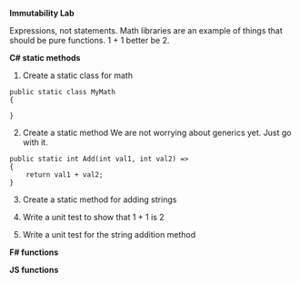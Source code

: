 **Immutability Lab**

Expressions, not statements.  Math libraries are an example of things that should be pure functions.  1 + 1 better be 2.

**C# static methods**

1. Create a static class for math

```
public static class MyMath 
{
    
}

```
2. Create a static method
We are not worrying about generics yet.  Just go with it.

```
public static int Add(int val1, int val2) => 
{
    return val1 + val2;
}

```

3. Create a static method for adding strings

4. Write a unit test to show that 1 + 1 is 2

5.  Write a unit test for the string addition method


**F# functions**



**JS functions**

